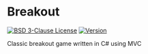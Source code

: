 # Breakout

[![BSD 3-Clause License](https://img.shields.io/badge/License-BSD_3--Clauses-blue.svg?longCache=true)](https://github.com/NearHuscarl/Breakout/blob/master/LICENSE.md)
[![Version](https://img.shields.io/badge/Version-0.1.2-green.svg?longCache=true)](https://github.com/NearHuscarl/Breakout/releases)

Classic breakout game written in C# using MVC
